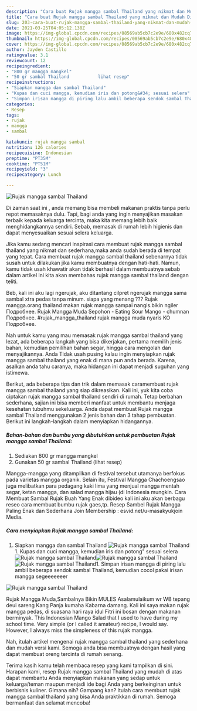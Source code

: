 ```yaml
---
description: "Cara buat Rujak mangga sambal Thailand yang nikmat dan Mudah Dibuat"
title: "Cara buat Rujak mangga sambal Thailand yang nikmat dan Mudah Dibuat"
slug: 203-cara-buat-rujak-mangga-sambal-thailand-yang-nikmat-dan-mudah-dibuat
date: 2021-03-25T04:05:12.138Z
image: https://img-global.cpcdn.com/recipes/08569ab5cb7c2e9e/680x482cq70/rujak-mangga-sambal-thailand-foto-resep-utama.jpg
thumbnail: https://img-global.cpcdn.com/recipes/08569ab5cb7c2e9e/680x482cq70/rujak-mangga-sambal-thailand-foto-resep-utama.jpg
cover: https://img-global.cpcdn.com/recipes/08569ab5cb7c2e9e/680x482cq70/rujak-mangga-sambal-thailand-foto-resep-utama.jpg
author: Jayden Castillo
ratingvalue: 3.1
reviewcount: 12
recipeingredient:
- "800 gr mangga mangkel"
- "50 gr sambal Thailand           lihat resep"
recipeinstructions:
- "Siapkan mangga dan sambal Thailand"
- "Kupas dan cuci mangga, kemudian iris dan potong&#34; sesuai selera"
- "Simpan irisan mangga di piring lalu ambil beberapa sendok sambal Thailand, kemudian cocol pakai irisan mangga segeeeeeeer"
categories:
- Resep
tags:
- rujak
- mangga
- sambal

katakunci: rujak mangga sambal 
nutrition: 126 calories
recipecuisine: Indonesian
preptime: "PT35M"
cooktime: "PT51M"
recipeyield: "3"
recipecategory: Lunch

---
```



![Rujak mangga sambal Thailand](https://img-global.cpcdn.com/recipes/08569ab5cb7c2e9e/680x482cq70/rujak-mangga-sambal-thailand-foto-resep-utama.jpg)

Di zaman  saat ini , anda memang bisa membeli makanan praktis tanpa perlu repot memasaknya dulu. Tapi, bagi anda yang ingin menyajikan masakan terbaik kepada keluarga tercinta, maka kita memang lebih baik menghidangkannya sendiri. Sebab, memasak di rumah lebih higienis dan dapat menyesuaikan sesuai selera keluarga.

Jika kamu sedang mencari inspirasi cara membuat rujak mangga sambal thailand yang nikmat dan sederhana,maka anda sudah berada di tempat yang tepat. Cara membuat rujak mangga sambal thailand  sebenarnya tidak susah untuk dilakukan jika kamu membuatnya dengan hati-hati. Namun, kamu tidak usah khawatir akan tidak berhasil dalam membuatnya 
sebab dalam artikel ini kita akan membahas rujak mangga sambal thailand dengan teliti.  

Beb, kali ini aku lagi ngerujak, aku ditantang cilpret ngerujak mangga sama sambal xtra pedas tanpa minum. siapa yang menang ??? Rujak mangga.orang thailand makan rujak mangga sampai nangis.bikin ngiler Подробнее. Rujak Mangga Muda Sepohon - Eating Sour Mango - chumnan Подробнее. #rujak_mangga_thailand rujak mangga muda nyaris KO Подробнее.

Nah untuk kamu yang mau memasak rujak mangga sambal thailand yang lezat, ada beberapa langkah yang bisa dikerjakan, pertama memilih jenis bahan, kemudian pemilihan bahan segar, hingga cara mengolah dan menyajikannya. Anda Tidak usah pusing kalau ingin menyiapkan rujak mangga sambal thailand yang enak di mana pun anda berada. Karena, asalkan anda  tahu caranya, maka hidangan ini dapat menjadi suguhan yang istimewa.

Berikut, ada beberapa tips dan trik dalam memasak caramembuat rujak mangga sambal thailand yang siap dikreasikan. Kali ini, yuk kita coba ciptakan rujak mangga sambal thailand sendiri di rumah. Tetap berbahan sederhana, sajian ini bisa memberi manfaat untuk membantu menjaga kesehatan tubuhmu sekeluarga. Anda dapat membuat Rujak mangga sambal Thailand menggunakan 2 jenis bahan dan 3 tahap pembuatan. Berikut ini langkah-langkah dalam menyiapkan hidangannya.

<!--inarticleads1-->

##### Bahan-bahan dan bumbu yang dibutuhkan untuk pembuatan Rujak mangga sambal Thailand:

1. Sediakan 800 gr mangga mangkel
1. Gunakan 50 gr sambal Thailand           (lihat resep)


Mangga-mangga yang ditampilkan di festival tersebut utamanya berfokus pada varietas mangga organik. Selain itu, Festival Mangga Chachoengsao juga melibatkan para pedagang kaki lima yang menjual mangga mentah segar, ketan mangga, dan salad mangga hijau (di Indonesia mungkin. Cara Membuat Sambal Rujak Buah Yang Enak dibideo kali ini aku akan berbagu reseo cara membuat bumbu rujak gaes,tp. Resep Sambel Rujak Mangga Paling Enak dan Sederhana Join Membership : esvid.net/u-masakyukjoin Media. 

<!--inarticleads2-->

##### Cara menyiapkan Rujak mangga sambal Thailand:

1. Siapkan mangga dan sambal Thailand
<img src="https://img-global.cpcdn.com/steps/3359ab423c3964ec/160x128cq70/rujak-mangga-sambal-thailand-langkah-memasak-1-foto.jpg" alt="Rujak mangga sambal Thailand">1. Kupas dan cuci mangga, kemudian iris dan potong&#34; sesuai selera
<img src="https://img-global.cpcdn.com/steps/b23df5d625ed091a/160x128cq70/rujak-mangga-sambal-thailand-langkah-memasak-2-foto.jpg" alt="Rujak mangga sambal Thailand"><img src="https://img-global.cpcdn.com/steps/f90f2ea52d0e4744/160x128cq70/rujak-mangga-sambal-thailand-langkah-memasak-2-foto.jpg" alt="Rujak mangga sambal Thailand"><img src="https://img-global.cpcdn.com/steps/f6bf8e47f63acfe5/160x128cq70/rujak-mangga-sambal-thailand-langkah-memasak-2-foto.jpg" alt="Rujak mangga sambal Thailand">1. Simpan irisan mangga di piring lalu ambil beberapa sendok sambal Thailand, kemudian cocol pakai irisan mangga segeeeeeeer
<img src="https://img-global.cpcdn.com/steps/61e6120842f0994a/160x128cq70/rujak-mangga-sambal-thailand-langkah-memasak-3-foto.jpg" alt="Rujak mangga sambal Thailand">

Rujak Mangga Muda,Sambalnya Bikin MULES Asalamulaikum wr WB tepang deui sareng Kang Panja kumaha Kabarna damang. Kali ini saya makan rujak mangga pedas, di suasana hari raya idul Fitri ini bosan dengan makanan berminyak. This Indonesian Mango Salad that I used to have during my school time. Very simple (or I called it amateur) recipe, I would say. However, I always miss the simpleness of this rujak mangga. 

Nah, itulah artikel mengenai  rujak mangga sambal thailand  yang sederhana dan mudah versi kami. Semoga anda bisa membuatnya dengan hasil yang dapat membuat oreng tercinta di rumah senang. 

Terima kasih kamu telah membaca resep yang kami tampilkan di sini. Harapan kami, resep  Rujak mangga sambal Thailand yang mudah di atas dapat membantu Anda menyiapkan makanan yang sedap untuk keluarga/teman maupun menjadi ide bagi Anda yang berkeinginan untuk berbisnis kuliner. Gimana nih? Gampang kan? Itulah cara membuat rujak mangga sambal thailand yang bisa Anda praktikkan di rumah. Semoga bermanfaat dan selamat mencoba!

